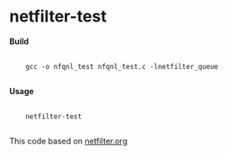 # netfilter-test

<b>Build</b>
<pre>
  <code>
    gcc -o nfqnl_test nfqnl_test.c -lnetfilter_queue
  </code>
</pre>

<b>Usage</b>
<pre>
  <code>
    netfilter-test <host>
  </code>
</pre>

This code based on [netfilter.org](https://netfilter.org/projects/libnetfilter_queue/downloads.html) <br>
